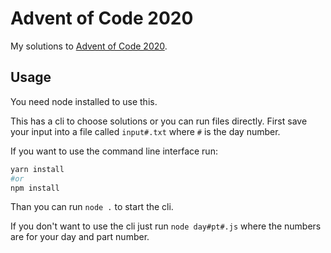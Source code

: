 # Advent of Code 2020
My solutions to [Advent of Code 2020](https://adventofcode.com/2020).

## Usage
You need node installed to use this.

This has a cli to choose solutions or you can run files directly. First save your input into a file called `input#.txt` where `#` is the day number. 

If you want to use the command line interface run: 
```sh
yarn install
#or 
npm install
```
Than you can run `node .` to start the cli.

If you don't want to use the cli just run `node day#pt#.js` where the numbers are for your day and part number.
